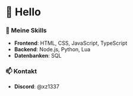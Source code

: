 # 👋 Hello

### 🔧 Meine Skills
- **Frontend**: HTML, CSS, JavaScript, TypeScript  
- **Backend**: Node.js, Python, Lua  
- **Datenbanken**: SQL

### 📫 Kontakt
- **Discord**: @xz1337
